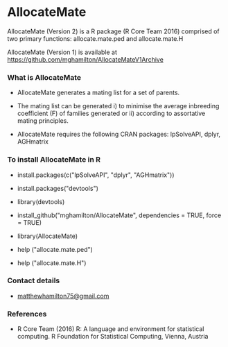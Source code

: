 # AllocateMate #

AllocateMate (Version 2) is a R package (R Core Team 2016) comprised of two primary functions: allocate.mate.ped and allocate.mate.H

AllocateMate (Version 1) is available at https://github.com/mghamilton/AllocateMateV1Archive

### What is AllocateMate ###

* AllocateMate generates a mating list for a set of parents.
* The mating list can be generated i) to minimise the average inbreeding coefficient (F) of families generated or ii) according to assortative mating principles.

* AllocateMate requires the following CRAN packages: lpSolveAPI, dplyr, AGHmatrix

### To install AllocateMate in R ###

*   install.packages(c("lpSolveAPI", "dplyr", "AGHmatrix"))

*   install.packages("devtools")
*   library(devtools)
*   install_github("mghamilton/AllocateMate", dependencies = TRUE, force = TRUE)
*   library(AllocateMate)
*   help ("allocate.mate.ped")
*   help ("allocate.mate.H")

### Contact details ###

* <matthewhamilton75@gmail.com>

### References ###

* R Core Team (2016) R: A language and environment for statistical computing. R Foundation for Statistical Computing, Vienna, Austria
